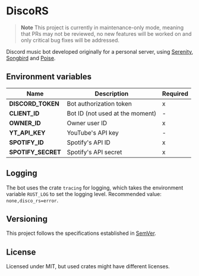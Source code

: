 # DiscoRS

> **Note**
> This project is currently in maintenance-only mode, meaning that PRs may not be reviewed, no new features will be worked on and only critical bug fixes will be addressed.

Discord music bot developed originally for a personal server, using [Serenity](https://github.com/serenity-rs/serenity), [Songbird](https://github.com/serenity-rs/songbird) and [Poise](https://github.com/kangalioo/poise).

## Environment variables

| Name               | Description                     | Required |
| ------------------ | ------------------------------- | -------- |
| **DISCORD_TOKEN**  | Bot authorization token         | x        |
| **CLIENT_ID**      | Bot ID (not used at the moment) | -        |
| **OWNER_ID**       | Owner user ID                   | x        |
| **YT_API_KEY**     | YouTube's API key               | -        |
| **SPOTIFY_ID**     | Spotify's API ID                | x        |
| **SPOTIFY_SECRET** | Spotify's API secret            | x        |

## Logging

The bot uses the crate `tracing` for logging, which takes the environment variable `RUST_LOG` to set the logging level. Recommended value: `none,disco_rs=error`.

## Versioning

This project follows the specifications established in [SemVer](https://semver.org).

## License

Licensed under MIT, but used crates might have different licenses.
